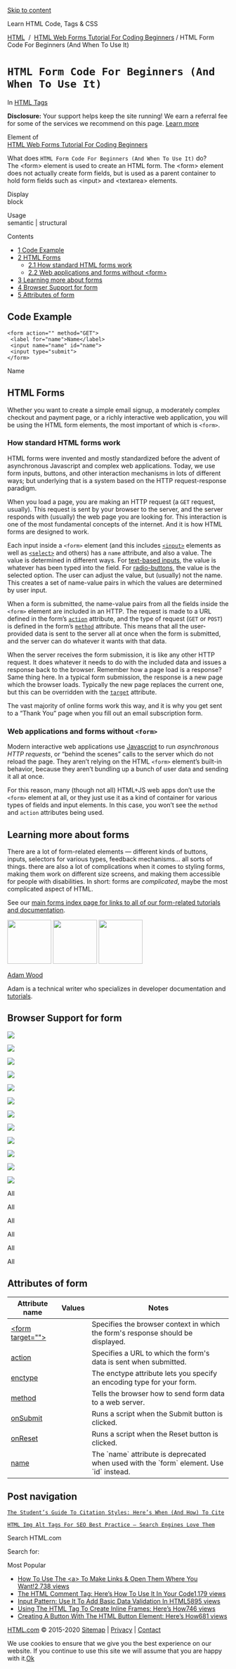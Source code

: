 <a href="#site-main" class="skip-link screen-reader-text">Skip to content</a>



[](https://html.com/)

Learn HTML Code, Tags & CSS

[HTML](https://html.com/)  /  [HTML Web Forms Tutorial For Coding Beginners](https://html.com/forms/) / HTML Form Code For Beginners (And When To Use It)

`HTML Form Code For Beginners (And When To Use It)`
===================================================

In <span class="post-meta-category">[HTML Tags](https://html.com/tags/)</span>

**Disclosure:** Your support helps keep the site running! We earn a referral fee for some of the services we recommend on this page. [Learn more](https://html.com/disclosure/)

Element of  
[HTML Web Forms Tutorial For Coding Beginners](https://html.com/forms/)

What does `HTML Form Code For Beginners (And When To Use It)` do?  
The &lt;form&gt; element is used to create an HTML form. The &lt;form&gt; element does not actually create form fields, but is used as a parent container to hold form fields such as &lt;input&gt; and &lt;textarea&gt; elements.

Display  
block

Usage  
semantic | structural

Contents

-   [<span class="toc_number toc_depth_1">1</span> Code Example](#Code_Example)
-   [<span class="toc_number toc_depth_1">2</span> HTML Forms](#HTML_Forms)
    -   [<span class="toc_number toc_depth_2">2.1</span> How standard HTML forms work](#How_standard_HTML_forms_work)
    -   [<span class="toc_number toc_depth_2">2.2</span> Web applications and forms without &lt;form&gt;](#Web_applications_and_forms_without_ltformgt)
-   [<span class="toc_number toc_depth_1">3</span> Learning more about forms](#Learning_more_about_forms)
-   [<span class="toc_number toc_depth_1">4</span> Browser Support for form](#Browser_Support_for_form)
-   [<span class="toc_number toc_depth_1">5</span> Attributes of form](#Attributes_of_form)

<span id="Code_Example">Code Example</span>
-------------------------------------------

    <form action="" method="GET">
     <label for="name">Name</label>
     <input name="name" id="name">
     <input type="submit">
    </form>

Name

<span class="underline"></span>

<span id="HTML_Forms">HTML Forms</span>
---------------------------------------

Whether you want to create a simple email signup, a moderately complex checkout and payment page, or a richly interactive web application, you will be using the HTML form elements, the most important of which is `<form>`.

### <span id="How_standard_HTML_forms_work">How standard HTML forms work</span>

HTML forms were invented and mostly standardized before the advent of asynchronous Javascript and complex web applications. Today, we use form inputs, buttons, and other interaction mechanisms in lots of different ways; but underlying that is a system based on the HTTP request-response paradigm.

When you load a page, you are making an HTTP request (a `GET` request, usually). This request is sent by your browser to the server, and the server responds with (usually) the web page you are looking for. This interaction is one of the most fundamental concepts of the internet. And it is how HTML forms are designed to work.

Each input inside a `<form>` element (and this includes [`<input>`](https://html.com/tags/input/) elements as well as [`<select>`](https://html.com/tags/select/) and others) has a `name` attribute, and also a value. The value is determined in different ways. For [text-based inputs](https://html.com/input-type-text/), the value is whatever has been typed into the field. For [radio-buttons](https://html.com/input-type-radio/), the value is the selected option. The user can adjust the value, but (usually) not the name. This creates a set of name-value pairs in which the values are determined by user input.

When a form is submitted, the name-value pairs from all the fields inside the `<form>` element are included in an HTTP. The request is made to a URL defined in the form’s [`action`](https://html.com/attributes/form-action/) attribute, and the type of request (`GET` or `POST`) is defined in the form’s [`method`](https://html.com/attributes/form-method/) attribute. This means that all the user-provided data is sent to the server all at once when the form is submitted, and the server can do whatever it wants with that data.

When the server receives the form submission, it is like any other HTTP request. It does whatever it needs to do with the included data and issues a response back to the browser. Remember how a page load is a response? Same thing here. In a typical form submission, the response is a new page which the browser loads. Typically the new page replaces the current one, but this can be overridden with the [`target`](https://html.com/attributes/form-target/) attribute.

The vast majority of online forms work this way, and it is why you get sent to a “Thank You” page when you fill out an email subscription form.

### <span id="Web_applications_and_forms_without_ltformgt">Web applications and forms without `<form>`</span>

Modern interactive web applications use [Javascript](https://html.com/javascript/) to run *asynchronous HTTP requests*, or “behind the scenes” calls to the server which do not reload the page. They aren’t relying on the HTML `<form>` element’s built-in behavior, because they aren’t bundling up a bunch of user data and sending it all at once.

For this reason, many (though not all) HTML+JS web apps don’t use the `<form>` element at all, or they just use it as a kind of container for various types of fields and input elements. In this case, you won’t see the `method` and `action` attributes being used.

<span id="Learning_more_about_forms">Learning more about forms</span>
---------------------------------------------------------------------

There are a lot of form-related elements — different kinds of buttons, inputs, selectors for various types, feedback mechanisms… all sorts of things. there are also a lot of complications when it comes to styling forms, making them work on different size screens, and making them accessible for people with disabilities. In short: forms are *complicated*, maybe the most complicated aspect of HTML.

See our [main forms index page for links to all of our form-related tutorials and documentation](https://html.com/tags/form/).

<img src="http://html.com/wp-content/plugins/a3-lazy-load/assets/images/lazy_placeholder.gif" class="lazy lazy-hidden avatar avatar-100 photo" width="100" height="100" />

<img src="http://html.com/wp-content/plugins/a3-lazy-load/assets/images/lazy_placeholder.gif" class="lazy lazy-hidden avatar avatar-100 photo" width="100" height="100" />

<img src="https://secure.gravatar.com/avatar/3af4194cc38fbc6d4e68fbe7536347d5?s=100&amp;d=mm&amp;r=g" class="avatar avatar-100 photo" srcset="https://secure.gravatar.com/avatar/3af4194cc38fbc6d4e68fbe7536347d5?s=200&amp;d=mm&amp;r=g 2x" width="100" height="100" />

[Adam Wood](https://html.com/author/html/)

<span class="fn">Adam is a technical writer who specializes in developer documentation and [tutorials](https://html.com/).</span>

[<span class="saboxplugin-icon-grey saboxplugin-icon-linkedin"></span>](https://www.linkedin.com/in/adammichaelwood)

<span id="tho-end-content" style="display: block; visibility: hidden;"></span>

<span id="Browser_Support_for_form">Browser Support for form</span>
-------------------------------------------------------------------

<img src="http://html.com/wp-content/plugins/a3-lazy-load/assets/images/lazy_placeholder.gif" class="lazy lazy-hidden" />

![](https://html.com/wp-content/plugins/htmlcodetutorial-plugin/assets/images/ie-true.png)

<img src="http://html.com/wp-content/plugins/a3-lazy-load/assets/images/lazy_placeholder.gif" class="lazy lazy-hidden" />

![](https://html.com/wp-content/plugins/htmlcodetutorial-plugin/assets/images/firefox-true.png)

<img src="http://html.com/wp-content/plugins/a3-lazy-load/assets/images/lazy_placeholder.gif" class="lazy lazy-hidden" />

![](https://html.com/wp-content/plugins/htmlcodetutorial-plugin/assets/images/chrome-true.png)

<img src="http://html.com/wp-content/plugins/a3-lazy-load/assets/images/lazy_placeholder.gif" class="lazy lazy-hidden" />

![](https://html.com/wp-content/plugins/htmlcodetutorial-plugin/assets/images/edge-true.png)

<img src="http://html.com/wp-content/plugins/a3-lazy-load/assets/images/lazy_placeholder.gif" class="lazy lazy-hidden" />

![](https://html.com/wp-content/plugins/htmlcodetutorial-plugin/assets/images/safari-true.png)

<img src="http://html.com/wp-content/plugins/a3-lazy-load/assets/images/lazy_placeholder.gif" class="lazy lazy-hidden" />

![](https://html.com/wp-content/plugins/htmlcodetutorial-plugin/assets/images/opera-true.png)

<span class="browser-supported">All</span>

<span class="browser-supported">All</span>

<span class="browser-supported">All</span>

<span class="browser-supported">All</span>

<span class="browser-supported">All</span>

<span class="browser-supported">All</span>

<span id="Attributes_of_form">Attributes of form</span>
-------------------------------------------------------

<table><thead><tr class="header"><th>Attribute name</th><th>Values</th><th>Notes</th></tr></thead><tbody><tr class="odd"><td><a href="https://html.com/attributes/form-target/" class="linked-name">&lt;form target=""&gt;</a><br />
</td><td></td><td>Specifies the browser context in which the form's response should be displayed.</td></tr><tr class="even"><td><a href="https://html.com/attributes/form-action/" class="linked-name">action</a><br />
</td><td></td><td>Specifies a URL to which the form's data is sent when submitted.</td></tr><tr class="odd"><td><a href="https://html.com/attributes/form-enctype/" class="linked-name">enctype</a><br />
</td><td></td><td>The enctype attribute lets you specify an encoding type for your form.</td></tr><tr class="even"><td><a href="https://html.com/attributes/form-method/" class="linked-name">method</a><br />
</td><td></td><td>Tells the browser how to send form data to a web server.</td></tr><tr class="odd"><td><a href="https://html.com/attributes/form-onsubmit/" class="linked-name">onSubmit</a><br />
</td><td></td><td>Runs a script when the Submit button is clicked.</td></tr><tr class="even"><td><a href="https://html.com/attributes/form-onreset/" class="linked-name">onReset</a><br />
</td><td></td><td>Runs a script when the Reset button is clicked.</td></tr><tr class="odd"><td><a href="https://html.com/attributes/form-name/" class="linked-name deprecated">name</a><br />
</td><td></td><td>The `name` attribute is deprecated when used with the `form` element. Use `id` instead.</td></tr></tbody></table>

Post navigation
---------------

[<span class="nav-link-label"><span class="genericon genericon-previous"></span></span>`The Student’s Guide To Citation Styles: Here’s When (And How) To Cite`](https://html.com/resources/citation-guide/)

[`HTML Img Alt Tags For SEO Best Practice – Search Engines Love Them`<span class="nav-link-label"><span class="genericon genericon-next"></span></span>](https://html.com/attributes/img-alt/)

Search HTML.com

<span class="screen-reader-text">Search for:</span>

Most Popular

-   <a href="https://html.com/attributes/a-target/" class="popular_posts_bars_link">How To Use The &lt;a&gt; To Make Links &amp; Open Them Where You Want!</a><span class="popular_posts_bars_comment_count_hold"><a href="https://html.com/attributes/a-target/#comments" class="popular_posts_bars_comment_count">2,738 views</a><span class="popular_posts_bars_comment_count_triangle"></span></span>
-   <a href="https://html.com/tags/comment-tag/" class="popular_posts_bars_link">The HTML Comment Tag: Here’s How To Use It In Your Code</a><span class="popular_posts_bars_comment_count_hold"><a href="https://html.com/tags/comment-tag/#comments" class="popular_posts_bars_comment_count">1,179 views</a><span class="popular_posts_bars_comment_count_triangle"></span></span>
-   <a href="https://html.com/attributes/input-pattern/" class="popular_posts_bars_link">Input Pattern: Use It To Add Basic Data Validation In HTML5</a><span class="popular_posts_bars_comment_count_hold"><a href="https://html.com/attributes/input-pattern/#comments" class="popular_posts_bars_comment_count">895 views</a><span class="popular_posts_bars_comment_count_triangle"></span></span>
-   <a href="https://html.com/tags/iframe/" class="popular_posts_bars_link">Using The HTML Tag To Create Inline Frames: Here’s How</a><span class="popular_posts_bars_comment_count_hold"><a href="https://html.com/tags/iframe/#comments" class="popular_posts_bars_comment_count">746 views</a><span class="popular_posts_bars_comment_count_triangle"></span></span>
-   <a href="https://html.com/tags/button/" class="popular_posts_bars_link">Creating A Button With The HTML Button Element: Here’s How</a><span class="popular_posts_bars_comment_count_hold"><a href="https://html.com/tags/button/#comments" class="popular_posts_bars_comment_count">681 views</a><span class="popular_posts_bars_comment_count_triangle"></span></span>

[HTML.com](https://html.com/) © 2015-2020 [Sitemap](https://html.com/sitemap/) | [Privacy](https://html.com/privacy/) | [Contact](https://html.com/contact/)

<span id="cn-notice-text" class="cn-text-container">We use cookies to ensure that we give you the best experience on our website. If you continue to use this site we will assume that you are happy with it.</span><span id="cn-notice-buttons" class="cn-buttons-container"><a href="#" id="cn-accept-cookie" class="cn-set-cookie cn-button bootstrap button">Ok</a></span><a href="javascript:void(0);" id="cn-close-notice" class="cn-close-icon"></a>
